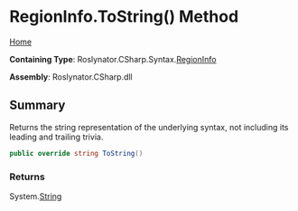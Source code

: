 <a name="_top"></a>

# RegionInfo\.ToString\(\) Method

[Home](../../../../../README.md#_top)

**Containing Type**: Roslynator\.CSharp\.Syntax\.[RegionInfo](../README.md#_top)

**Assembly**: Roslynator\.CSharp\.dll

## Summary

Returns the string representation of the underlying syntax, not including its leading and trailing trivia\.

```csharp
public override string ToString()
```

### Returns

System\.[String](https://docs.microsoft.com/en-us/dotnet/api/system.string)

